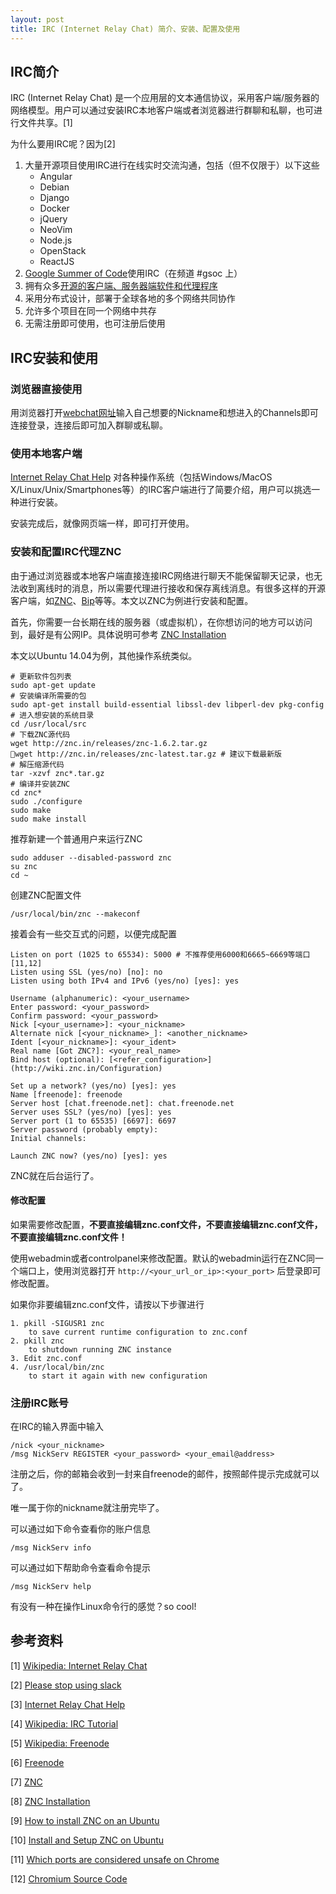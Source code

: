```yaml
---
layout: post
title: IRC (Internet Relay Chat) 简介、安装、配置及使用
---
```


## IRC简介

IRC (Internet Relay Chat) 是一个应用层的文本通信协议，采用客户端/服务器的网络模型。用户可以通过安装IRC本地客户端或者浏览器进行群聊和私聊，也可进行文件共享。[1]

为什么要用IRC呢？因为[2]

1. 大量开源项目使用IRC进行在线实时交流沟通，包括（但不仅限于）以下这些
	* Angular
	* Debian
	* Django
	* Docker
	* jQuery
	* NeoVim
	* Node.js
	* OpenStack
	* ReactJS
2. [Google Summer of Code](https://developers.google.com/open-source/gsoc/resources/irc)使用IRC（在频道 #gsoc 上）
3. 拥有众多[开源的客户端、服务器端软件和代理程序](https://github.com/search?o=desc&q=irc&s=stars&type=Repositories&utf8=%E2%9C%93)
4. 采用分布式设计，部署于全球各地的多个网络共同协作
5. 允许多个项目在同一个网络中共存
6. 无需注册即可使用，也可注册后使用

## IRC安装和使用

### 浏览器直接使用

用浏览器打开[webchat网址](http://webchat.freenode.net/)输入自己想要的Nickname和想进入的Channels即可连接登录，连接后即可加入群聊或私聊。

### 使用本地客户端

[Internet Relay Chat Help](http://www.irchelp.org/) 对各种操作系统（包括Windows/MacOS X/Linux/Unix/Smartphones等）的IRC客户端进行了简要介绍，用户可以挑选一种进行安装。

安装完成后，就像网页端一样，即可打开使用。

### 安装和配置IRC代理ZNC

由于通过浏览器或本地客户端直接连接IRC网络进行聊天不能保留聊天记录，也无法收到离线时的消息，所以需要代理进行接收和保存离线消息。有很多这样的开源客户端，如[ZNC](http://wiki.znc.in/ZNC)、[Bip](https://bip.milkypond.org/)等等。本文以ZNC为例进行安装和配置。

首先，你需要一台长期在线的服务器（或虚拟机），在你想访问的地方可以访问到，最好是有公网IP。具体说明可参考 [ZNC Installation](http://wiki.znc.in/Installation)

本文以Ubuntu 14.04为例，其他操作系统类似。

	# 更新软件包列表
	sudo apt-get update
	# 安装编译所需要的包
	sudo apt-get install build-essential libssl-dev libperl-dev pkg-config
	# 进入想安装的系统目录
	cd /usr/local/src
	# 下载ZNC源代码
	wget http://znc.in/releases/znc-1.6.2.tar.gz
	wget http://znc.in/releases/znc-latest.tar.gz # 建议下载最新版
	# 解压缩源代码
	tar -xzvf znc*.tar.gz
	# 编译并安装ZNC
	cd znc*
	sudo ./configure
	sudo make
	sudo make install

推荐新建一个普通用户来运行ZNC

	sudo adduser --disabled-password znc
	su znc
	cd ~

创建ZNC配置文件

	/usr/local/bin/znc --makeconf

接着会有一些交互式的问题，以便完成配置

	Listen on port (1025 to 65534): 5000 # 不推荐使用6000和6665~6669等端口[11,12]
	Listen using SSL (yes/no) [no]: no
	Listen using both IPv4 and IPv6 (yes/no) [yes]: yes
	
	Username (alphanumeric): <your_username>
	Enter password: <your_password>
	Confirm password: <your_password>
	Nick [<your_username>]: <your_nickname>
	Alternate nick [<your_nickname>_]: <another_nickname>
	Ident [<your_nickname>]: <your_ident>
	Real name [Got ZNC?]: <your_real_name>
	Bind host (optional): [<refer_configuration>](http://wiki.znc.in/Configuration)
	
	Set up a network? (yes/no) [yes]: yes
	Name [freenode]: freenode
	Server host [chat.freenode.net]: chat.freenode.net
	Server uses SSL? (yes/no) [yes]: yes
	Server port (1 to 65535) [6697]: 6697
	Server password (probably empty): 
	Initial channels: 
	
	Launch ZNC now? (yes/no) [yes]: yes

ZNC就在后台运行了。

#### 修改配置

如果需要修改配置，**不要直接编辑znc.conf文件，不要直接编辑znc.conf文件，不要直接编辑znc.conf文件！**

使用webadmin或者controlpanel来修改配置。默认的webadmin运行在ZNC同一个端口上，使用浏览器打开 `http://<your_url_or_ip>:<your_port>` 后登录即可修改配置。

如果你非要编辑znc.conf文件，请按以下步骤进行

	1. pkill -SIGUSR1 znc
		to save current runtime configuration to znc.conf
	2. pkill znc
		to shutdown running ZNC instance
	3. Edit znc.conf
	4. /usr/local/bin/znc
		to start it again with new configuration

### 注册IRC账号

在IRC的输入界面中输入

	/nick <your_nickname>
	/msg NickServ REGISTER <your_password> <your_email@address>

注册之后，你的邮箱会收到一封来自freenode的邮件，按照邮件提示完成就可以了。

唯一属于你的nickname就注册完毕了。

可以通过如下命令查看你的账户信息
	
	/msg NickServ info
	
可以通过如下帮助命令查看命令提示

	/msg NickServ help

有没有一种在操作Linux命令行的感觉？so cool!

## 参考资料
[1] [Wikipedia: Internet Relay Chat](https://en.wikipedia.org/wiki/Internet_Relay_Chat)

[2] [Please stop using slack](https://drewdevault.com/2015/11/01/Please-stop-using-slack.html)

[3] [Internet Relay Chat Help](http://www.irchelp.org/)

[4] [Wikipedia: IRC Tutorial](https://en.wikipedia.org/wiki/Wikipedia:IRC/Tutorial)

[5] [Wikipedia: Freenode](https://en.wikipedia.org/wiki/Freenode)

[6] [Freenode](http://freenode.net/)

[7] [ZNC](http://wiki.znc.in/ZNC)

[8] [ZNC Installation](http://wiki.znc.in/Installation)

[9] [How to install ZNC on an Ubuntu](https://www.digitalocean.com/community/tutorials/how-to-install-znc-an-irc-bouncer-on-an-ubuntu-vps)

[10] [Install and Setup ZNC on Ubuntu](https://www.vultr.com/docs/install-and-setup-znc-on-ubuntu)

[11] [Which ports are considered unsafe on Chrome](http://superuser.com/questions/188058/which-ports-are-considered-unsafe-on-chrome)

[12] [Chromium Source Code](https://src.chromium.org/viewvc/chrome/trunk/src/net/base/net_util.cc)